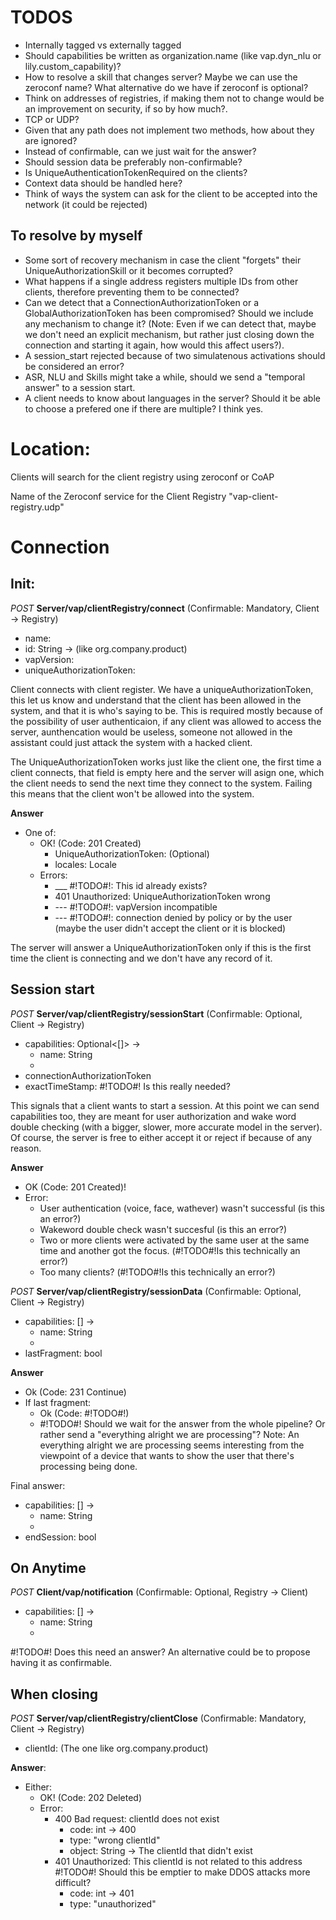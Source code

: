 

# TODOS

* Internally tagged vs externally tagged
* Should capabilities be written as organization.name (like vap.dyn_nlu or lily.custom_capability)?
* How to resolve a skill that changes server? Maybe we can use the zeroconf name? What alternative do we have if zeroconf is optional?
* Think on addresses of registries, if making them not to change would be an improvement on security, if so by how much?.
* TCP or UDP?
* Given that any path does not implement two methods, how about they are ignored?
* Instead of confirmable, can we just wait for the answer?
* Should session data be preferably non-confirmable?
* Is UniqueAuthenticationTokenRequired on the clients?
* Context data should be handled here?
* Think of ways the system can ask for the client to be accepted into the network (it could be rejected)

## To resolve by myself

* Some sort of recovery mechanism in case the client "forgets" their UniqueAuthorizationSkill or it becomes corrupted?
* What happens if a single address registers multiple IDs from other clients, therefore preventing them to be connected?
* Can we detect that a ConnectionAuthorizationToken or a GlobalAuthorizationToken has been compromised? Should we include any mechanism to change it? (Note: Even if we can detect that, maybe we don't need an explicit mechanism, but rather just closing down the connection and starting it again, how would this affect users?).
* A session_start rejected because of two simulatenous activations should be considered an error?
* ASR, NLU and Skills might take a while, should we send a "temporal answer" to a session start.
* A client needs to know about languages in the server? Should it be able to choose a prefered one if there are multiple? I think yes.

# Location:

Clients will search for the client registry using zeroconf or CoAP 

Name of the Zeroconf service for the Client Registry "vap-client-registry.udp"

# Connection

## Init:

*POST* **Server/vap/clientRegistry/connect** (Confirmable: Mandatory, Client -> Registry)
* name:
* id: String -> (like org.company.product)
* vapVersion:
* uniqueAuthorizationToken: 

Client connects with client register. We have a uniqueAuthorizationToken, this let us know and understand that the client has been allowed in the system, and that it is who's saying to be. This is required mostly because of the possibility of user authenticaion, if any client was allowed to access the server, aunthencation would be useless, someone not allowed in the assistant could just attack the system with a hacked client.

The UniqueAuthorizationToken works just like the client one, the first time a client connects, that field is empty here and the server will asign one, which the client needs to send the next time they connect to the system. Failing this means that the client won't be allowed into the system.

**Answer**
* One of:
    * OK! (Code: 201 Created)
        * UniqueAuthorizationToken: (Optional)
        * locales: Locale
    * Errors:
        * ___ #!TODO#!: This id already exists?
        * 401 Unauthorized: UniqueAuthorizationToken wrong
        * --- #!TODO#!: vapVersion incompatible
        * --- #!TODO#!: connection denied by policy or by the user (maybe the user didn't accept the client or it is blocked)

The server will answer a UniqueAuthorizationToken only if this is the first time the client is connecting and we don't have any record of it.

## Session start

*POST* **Server/vap/clientRegistry/sessionStart** (Confirmable: Optional, Client -> Registry)
* capabilities: Optional<[]> ->
    * name: String
    * <capability data>
* connectionAuthorizationToken
* exactTimeStamp:  #!TODO#! Is this really needed?

This signals that a client wants to start a session. At this point we can send capabilities too, they are meant for user authorization and wake word double checking (with a bigger, slower, more accurate model in the server). Of course, the server is free to either accept it or reject if because of any reason.

**Answer**
* OK (Code: 201 Created)!
* Error:
    * User authentication (voice, face, wathever) wasn't successful (is this an error?)
    * Wakeword double check wasn't succesful (is this an error?)
    * Two or more clients were activated by the same user at the same time and another got the focus. (#!TODO#!Is this technically an error?)
    * Too many clients? (#!TODO#!Is this technically an error?)

*POST* **Server/vap/clientRegistry/sessionData** (Confirmable: Optional, Client -> Registry)
* capabilities: [] ->
    * name: String
    * <capability data>
* lastFragment: bool

**Answer**
* Ok (Code: 231 Continue)
* If last fragment:
    * Ok (Code: #!TODO#!)
    * #!TODO#! Should we wait for the answer from the whole pipeline? Or rather send a "everything alright we are processing"? Note: An everything alright we are processing seems interesting from the viewpoint of a device that wants to show the user that there's processing being done.

Final answer:
* capabilities: [] ->
    * name: String
    * <capability data>
* endSession: bool

## On Anytime

*POST* **Client/vap/notification** (Confirmable: Optional, Registry -> Client)
* capabilities: [] ->
    * name: String
    * <capability data>

#!TODO#! Does this need an answer? An alternative could be to propose having it as confirmable.

## When closing

*POST* **Server/vap/clientRegistry/clientClose** (Confirmable: Mandatory, Client -> Registry)
* clientId: (The one like org.company.product)  

**Answer**:
* Either:
    * OK! (Code: 202 Deleted)
    * Error:
        * 400 Bad request: clientId does not exist
            * code: int -> 400
            * type: "wrong clientId"
            * object: String -> The clientId that didn't exist
        * 401 Unauthorized: This clientId is not related to this address #!TODO#! Should this be emptier to make DDOS attacks more difficult?
            * code: int -> 401
            * type: "unauthorized"